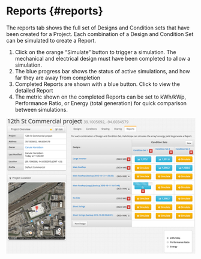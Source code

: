 # Reports {#reports}

The reports tab shows the full set of Designs and Condition sets that have been created for a Project. Each combination of a Design and Condition Set can be simulated to create a Report.

1.  Click on the orange “Simulate” button to trigger a simulation. The mechanical and electrical design must have been completed to allow a simulation.
2.  The blue progress bar shows the status of active simulations, and how far they are away from completion
3.  Completed Reports are shown with a blue button. Click to view the detailed Report
4.  The metric shown on the completed Reports can be set to kWh/kWp, Performance Ratio, or Energy (total generation) for quick comparison between simulations.

![Screenshots/6.0%20Reports.png](../assets/screenshots6020reports.png)